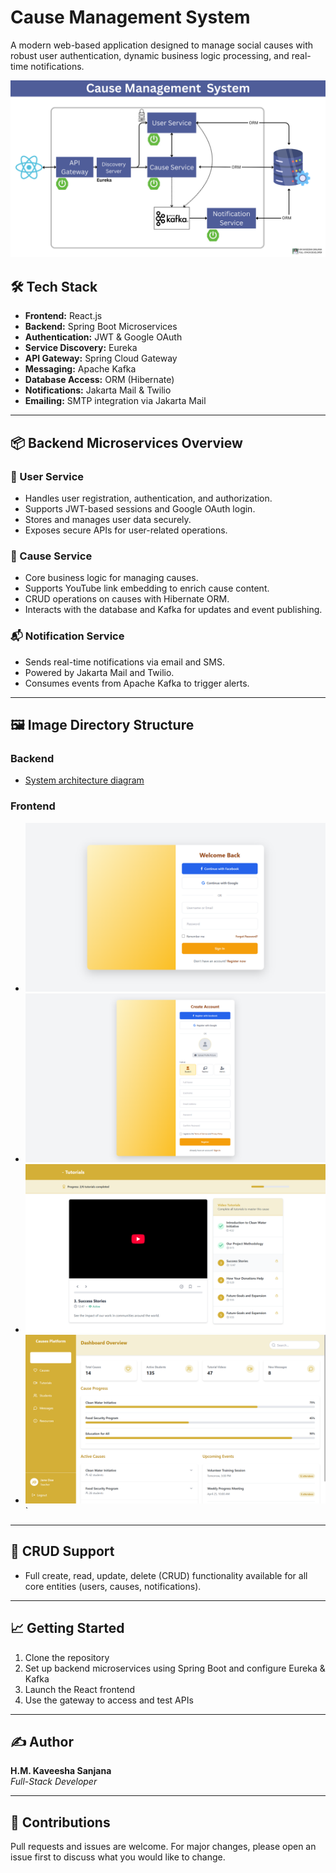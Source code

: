 # Cause Management System

A modern web-based application designed to manage social causes with robust user authentication, dynamic business logic processing, and real-time notifications.

![System Diagram](img/cms_backend_visual_digram.png)

## 🛠️ Tech Stack

- **Frontend:** React.js
- **Backend:** Spring Boot Microservices
- **Authentication:** JWT & Google OAuth
- **Service Discovery:** Eureka
- **API Gateway:** Spring Cloud Gateway
- **Messaging:** Apache Kafka
- **Database Access:** ORM (Hibernate)
- **Notifications:** Jakarta Mail & Twilio
- **Emailing:** SMTP integration via Jakarta Mail

---

## 📦 Backend Microservices Overview

### 🔐 User Service
- Handles user registration, authentication, and authorization.
- Supports JWT-based sessions and Google OAuth login.
- Stores and manages user data securely.
- Exposes secure APIs for user-related operations.

### 📣 Cause Service
- Core business logic for managing causes.
- Supports YouTube link embedding to enrich cause content.
- CRUD operations on causes with Hibernate ORM.
- Interacts with the database and Kafka for updates and event publishing.

### 📬 Notification Service
- Sends real-time notifications via email and SMS.
- Powered by Jakarta Mail and Twilio.
- Consumes events from Apache Kafka to trigger alerts.

---

## 🖼️ Image Directory Structure

### Backend
- [System architecture diagram](img/cms_backend_visual_digram.png)

### Frontend
- ![Login](img/login.png)
- ![Signup page](img/register.png)
- ![Cause-related UI](img/cauase.png)
- ![Teacher UI visuals](img/teacherDashboard.png)`

---

## 🔄 CRUD Support
- Full create, read, update, delete (CRUD) functionality available for all core entities (users, causes, notifications).

---

## 📈 Getting Started

1. Clone the repository
2. Set up backend microservices using Spring Boot and configure Eureka & Kafka
3. Launch the React frontend
4. Use the gateway to access and test APIs

---

## ✍️ Author
**H.M. Kaveesha Sanjana**  
*Full-Stack Developer*

---

## 📩 Contributions
Pull requests and issues are welcome. For major changes, please open an issue first to discuss what you would like to change.

